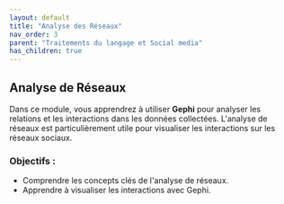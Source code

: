 ```yaml
---
layout: default
title: "Analyse des Réseaux"
nav_order: 3
parent: "Traitements du langage et Social media"
has_children: true
---
```


## Analyse de Réseaux

Dans ce module, vous apprendrez à utiliser **Gephi** pour analyser les relations et les interactions dans les données collectées. L'analyse de réseaux est particulièrement utile pour visualiser les interactions sur les réseaux sociaux.

### Objectifs :
- Comprendre les concepts clés de l'analyse de réseaux.
- Apprendre à visualiser les interactions avec Gephi.
